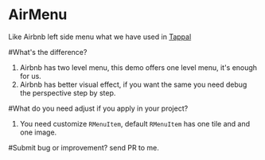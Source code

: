 AirMenu
=======

Like Airbnb left side menu what we have used in [Tappal](https://itunes.apple.com/us/app/tian-pai-kou-dai-dan-gao-dian/id568621506?mt=8)

#What's the difference? 

1. Airbnb has two level menu, this demo offers one level menu, it's enough for us. 
2. Airbnb has better visual effect, if you want the same you need debug the perspective step by step.

#What do you need adjust if you apply in your project? 

1. You need customize `RMenuItem`, default `RMenuItem` has one tile and and one image.


#Submit bug or improvement? 
send PR to me.

